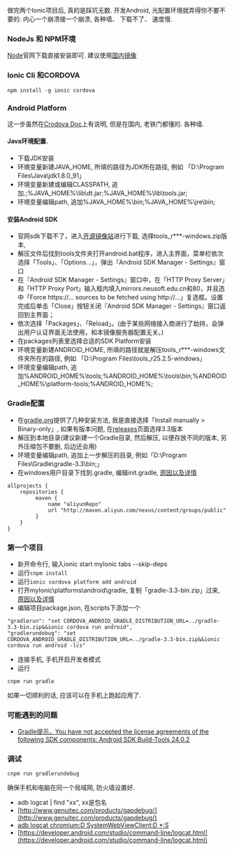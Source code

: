 做完两个Ionic项目后, 真的是踩坑无数. 开发Android, 光配置环境就弄得你不要不要的. 内心一个崩溃接一个崩溃, 各种墙、 下载不了、 速度慢. 

### NodeJs 和 NPM环境
[Node](https://nodejs.org/en/)官网下载直接安装即可. 
建议使用[国内镜像](http://npm.taobao.org/)

### Ionic Cli 和CORDOVA
```
npm install -g ionic cordova
```

### Android Platform
这一步虽然在[Crodova Doc](https://cordova.apache.org/docs/en/latest/guide/platforms/android/)上有说明, 但是在国内, 老铁门都懂的. 各种墙.

#### Java环境配置.
- 下载JDK安装
- 环境变量新建JAVA_HOME, 所填的路径为JDK所在路径, 例如 「D:\Program Files\Java\jdk1.8.0_91」
- 环境变量新建或编辑CLASSPATH, 追加.;%JAVA_HOME%\lib\dt.jar;%JAVA_HOME%\lib\tools.jar;
- 环境变量编辑path, 追加%JAVA_HOME%\bin;%JAVA_HOME%\jre\bin;

#### 安装Android SDK
- 官网sdk下载不了，进入[开源镜像站](http://mirrors.neusoft.edu.cn/android/repository/)进行下载, 选择tools_r***-windows.zip版本, 
- 解压文件后找到tools文件夹打开android.bat程序，进入主界面，菜单栏依次选择「Tools」、「Options...」，弹出『Android SDK Manager - Settings』窗口
- 在『Android SDK Manager - Settings』窗口中，在「HTTP Proxy Server」和「HTTP Proxy Port」输入框内填入mirrors.neusoft.edu.cn和80，并且选中「Force https://... sources to be fetched using http://...」复选框。设置完成后单击「Close」按钮关闭『Android SDK Manager - Settings』窗口返回到主界面；
- 依次选择「Packages」、「Reload」。(由于某些网络接入商进行了劫持，会弹出用户认证界面无法使用，和本镜像服务器配置无关。)
- 在packages列表里选择合适的SDK Platform安装
- 环境变量新建ANDROID_HOME, 所填的路径就是解压tools_r***-windows文件夹所在的路径, 例如 「D:\Program Files\tools_r25.2.5-windows」
- 环境变量编辑path, 追加%ANDROID_HOME%\tools;%ANDROID_HOME%\tools\bin;%ANDROID_HOME%\platform-tools;%ANDROID_HOME%;

### Gradle配置
- 在[gradle.org](https://gradle.org/install)提供了几种安装方法, 我是直接选择「Install manually > Binary-only」, 如果有版本问题, 在[releases](https://gradle.org/releases)页面选择3.3版本
- 解压到本地目录(建议新建一个Gradle目录, 然后解压, 以便存放不同的版本, 另外压缩包不要删, 后边还会用) 
- 环境变量编辑path, 追加上一步解压的目录, 例如「D:\Program Files\Gradle\gradle-3.3\bin;」
- 在windows用户目录下找到.gradle, 编辑init.gradle, [原因以及详情](http://www.jianshu.com/p/4a90743e771a)
```
allprojects {
    repositories {
         maven {
             name "aliyunRepo"
             url "http://maven.aliyun.com/nexus/content/groups/public"
         }
    }
}
```

### 第一个项目
- 新开命令行, 输入ionic start myIonic tabs --skip-deps
- 运行```cnpm install```
- 运行```ionic cordova platform add android```
- 打开myIonic\platforms\android\gradle, 复制「gradle-3.3-bin.zip」过来, [原因以及详情](http://blog.csdn.net/bangrenzhuce/article/details/51990525)
- 编辑项目package.json, 在scripts下添加一个
```
"gradlerun": "set CORDOVA_ANDROID_GRADLE_DISTRIBUTION_URL=../gradle-3.3-bin.zip&&ionic cordova run android",
"gradlerundebug": "set CORDOVA_ANDROID_GRADLE_DISTRIBUTION_URL=../gradle-3.3-bin.zip&&ionic cordova run android -lcs"
```
- 连接手机, 手机开启开发者模式
- 运行
```
cnpm run gradle
```
如果一切顺利的话, 应该可以在手机上跑起应用了.

### 可能遇到的问题
- [Gradle提示，You have not accepted the license agreements of the following SDK components: Android SDK Build-Tools 24.0.2](http://majing.io/questions/804)

### 调试
```
cnpm run gradlerundebug
```
确保手机和电脑在同一个局域网, 防火墙设置好.
- adb logcat | find "xx", xx是包名
- [http://www.genuitec.com/products/gapdebug/](http://www.genuitec.com/products/gapdebug/)
- [adb logcat chromium:D SystemWebViewClient:D *:S](https://stackoverflow.com/questions/23385839/cordova-console-log-not-working)
- [https://developer.android.com/studio/command-line/logcat.html](https://developer.android.com/studio/command-line/logcat.html)
